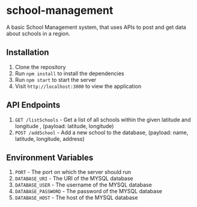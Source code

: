# school-management

A basic School Management system, that uses APIs to post and get data about schools in a region.

## Installation

1. Clone the repository
2. Run `npm install` to install the dependencies
3. Run `npm start` to start the server
4. Visit `http://localhost:3000` to view the application

## API Endpoints

1. `GET /listSchools` - Get a list of all schools within the given latitude and longitude , (payload: latitude, longitude)
2. `POST /addSchool` - Add a new school to the database, (payload: name, latitude, longitude, address)

## Environment Variables

1. `PORT` - The port on which the server should run
2. `DATABASE_URI` - The URI of the MYSQL database
3. `DATABASE_USER` - The username of the MYSQL database
4. `DATABASE_PASSWORD` - The password of the MYSQL database
5. `DATABASE_HOST` - The host of the MYSQL database
